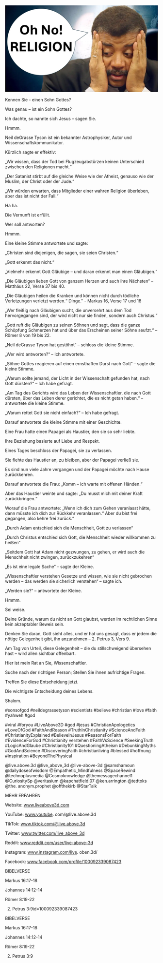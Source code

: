 ![Video cover image](../cover.jpg "cover photo")

Kennen Sie - einen Sohn Gottes?

Was genau – ist ein Sohn Gottes?

Ich dachte, so nannte sich Jesus – sagen Sie.

Hmmm.

Neil deGrasse Tyson ist ein bekannter Astrophysiker, Autor und Wissenschaftskommunikator.

Kürzlich sagte er effektiv:

„Wir wissen, dass der Tod bei Flugzeugabstürzen keinen Unterschied zwischen den Religionen macht.“

„Der Satanist stirbt auf die gleiche Weise wie der Atheist, genauso wie der Muslim, der Christ oder der Jude.“

„Wir würden erwarten, dass Mitglieder einer wahren Religion überleben, aber das ist nicht der Fall.“

Ha ha.

Die Vernunft ist erfüllt.

Wer soll antworten?

Hmmm.

Eine kleine Stimme antwortete und sagte:

„Christen sind diejenigen, die sagen, sie seien Christen.“

„Gott erkennt das nicht.“

„Vielmehr erkennt Gott Gläubige – und daran erkennt man einen Gläubigen.“

„Die Gläubigen lieben Gott von ganzem Herzen und auch ihre Nächsten“ – Matthäus 22, Verse 37 bis 40.

„Die Gläubigen heilen die Kranken und können nicht durch tödliche Verletzungen verletzt werden.“ Dinge." - Markus 16, Verse 17 und 18

„Wer fleißig nach Gläubigen sucht, die unversehrt aus dem Tod hervorgegangen sind, der wird nicht nur sie finden, sondern auch Christus.“

„Gott ruft die Gläubigen zu seinen Söhnen und sagt, dass die ganze Schöpfung Schmerzen hat und über das Erscheinen seiner Söhne seufzt.“ – Römer 8 von 19 bis 22.

„Neil deGrasse Tyson hat gestöhnt“ – schloss die kleine Stimme.

„Wer wird antworten?“ – Ich antwortete.

„Söhne Gottes reagieren auf einen ernsthaften Durst nach Gott“ – sagte die kleine Stimme.

„Warum sollte jemand, der Licht in der Wissenschaft gefunden hat, nach Gott dürsten?“ – Ich habe gefragt.

„Am Tag des Gerichts wird das Leben der Wissenschaftler, die nach Gott dürsten, über das Leben derer gerichtet, die es nicht getan haben.“ – antwortete die kleine Stimme.

„Warum rettet Gott sie nicht einfach?“ – Ich habe gefragt.

Darauf antwortete die kleine Stimme mit einer Geschichte.

Eine Frau hatte einen Papagei als Haustier, den sie so sehr liebte.

Ihre Beziehung basierte auf Liebe und Respekt.

Eines Tages beschloss der Papagei, sie zu verlassen.

Sie flehte das Haustier an, zu bleiben, aber der Papagei verließ sie.

Es sind nun viele Jahre vergangen und der Papagei möchte nach Hause zurückkehren.

Darauf antwortete die Frau: „Komm – ich warte mit offenen Händen.“

Aber das Haustier weinte und sagte: „Du musst mich mit deiner Kraft zurückbringen.“

Worauf die Frau antwortete: „Wenn ich dich zum Gehen veranlasst hätte, dann müsste ich dich zur Rückkehr veranlassen.“ Aber du bist frei gegangen, also kehre frei zurück.“

„Durch Adam entschied sich die Menschheit, Gott zu verlassen“

„Durch Christus entschied sich Gott, die Menschheit wieder willkommen zu heißen“

„Seitdem Gott hat Adam nicht gezwungen, zu gehen, er wird auch die Menschheit nicht zwingen, zurückzukehren“

„Es ist eine legale Sache“ – sagte der Kleine.

„Wissenschaftler verstehen Gesetze und wissen, wie sie nicht gebrochen werden – das werden sie sicherlich verstehen“ – sagte ich.

„Werden sie?“ – antwortete der Kleine.

Hmmm.

Sei weise.

Deine Gründe, warum du nicht an Gott glaubst, werden im rechtlichen Sinne kein akzeptabler Beweis sein.

Denken Sie daran, Gott sieht alles, und er hat uns gesagt, dass er jedem die nötige Gelegenheit gibt, ihn anzunehmen – 2. Petrus 3, Vers 9.

Am Tag von Urteil, diese Gelegenheit – die du stillschweigend übersehen hast – wird allen sichtbar offenbart.

Hier ist mein Rat an Sie, Wissenschaftler.

Suche nach der richtigen Person; Stellen Sie ihnen aufrichtige Fragen.

Treffen Sie diese Entscheidung jetzt.

Die wichtigste Entscheidung deines Lebens.

Shalom.

#sonsofgod #neildegrassetyson #scientists #believe #christian #love #faith #yahweh #god

#viral #foryou #LiveAbove3D #god #jesus #ChristianApologetics #LoveOfGod #FaithAndReason #TruthInChristianity #ScienceAndFaith #ChristianityExplained #BelieveInJesus #ReasonsForFaith #EvidenceForGod #Christianity verstehen #FaithVsScience #SeekingTruth #LogicAndGlaube #Christianity101 #QuestioningAtheism #DebunkingMyths #GodAndScience #DiscoveringFaith #christianliving #blessed #hoffnung #inspiration #BeyondThePhysical

@live.above.3d @live_above_3d @live-above-3d @samshamoun @dailydoseofwisdom @Empathetic_Mindfulness @SpaceRewind @technoplusmedia @Cosmoknowledge @themessagechannel1 @CuriositySp @veritasium @kapchatfield.07 @ken.arrington @tedtoks @the. anonym.prophet @offthekirb @StarTalk

MEHR ERFAHREN

Website: www.liveabove3d.com

YouTube: www.youtube. com/@live.above.3d

TikTok: www.tiktok.com/@live.above.3d

Twitter: www.twitter.com/live_above_3d

Reddit: www.reddit.com/user/live-above-3d

Instagram: www.instagram.com/live. oben.3d/

Facebook: www.facebook.com/profile/100092339087423

BIBELVERSE

Markus 16:17-18

Johannes 14:12-14

 Römer 8:19-22

2. Petrus 3:9id=100092339087423

BIBELVERSE

Markus 16:17-18

Johannes 14:12-14

 Römer 8:19-22

2. Petrus 3:9